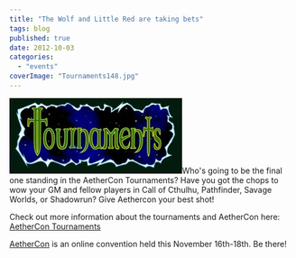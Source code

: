 ```yaml
---
title: "The Wolf and Little Red are taking bets"
tags: blog
published: true
date: 2012-10-03
categories: 
  - "events"
coverImage: "Tournaments148.jpg"
---
```


[![](/images/Tournaments148.jpg "Tournaments148")](http://www.bigbadcon.com/wp-content/uploads/2012/10/Tournaments148.jpg)Who's going to be the final one standing in the AetherCon Tournaments? Have you got the chops to wow your GM and fellow players in Call of Cthulhu, Pathfinder, Savage Worlds, or Shadowrun? Give Aethercon your best shot!

Check out more information about the tournaments and AetherCon here: [AetherCon Tournaments](http://www.aethercon.com/4T/4T.html "AetherCon") 

[AetherCon](http://www.aethercon.com "AetherCon") is an online convention held this November 16th-18th. Be there!
